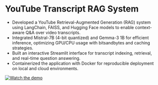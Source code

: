 # YouTube Transcript RAG System

* Developed a YouTube Retrieval-Augmented Generation (RAG) system using LangChain, FAISS, and Hugging
Face models to enable context-aware Q&A over video transcripts.
* Integrated Mistral-7B (4-bit quantized) and Gemma-3 1B for efficient inference, optimizing GPU/CPU usage with
bitsandbytes and caching strategies.
* Built an interactive Streamlit interface for transcript indexing, retrieval, and real-time question answering.
* Containerized the application with Docker for reproducible deployment on local and cloud environments.

[![Watch the demo](https://img.youtube.com/vi/hmtuvNfytjM&t/0.jpg)](https://www.youtube.com/watch?v=hmtuvNfytjM&t)